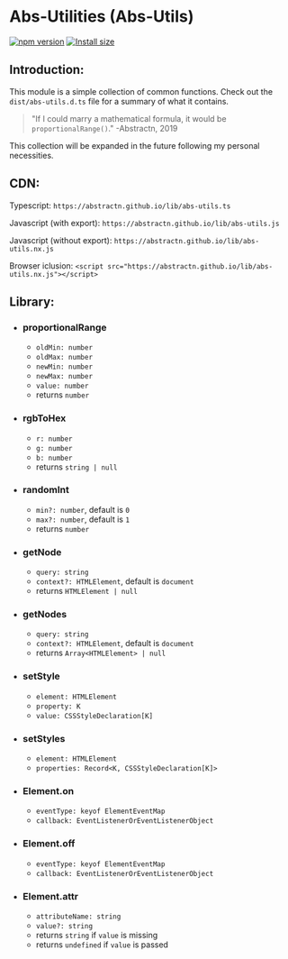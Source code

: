# Abs-Utilities (Abs-Utils)

[![npm version](https://badgen.net/npm/v/abs-utilities)](https://www.npmjs.com/package/abs-utilities) [![Install size](https://packagephobia.com/badge?p=abs-utilities)](https://packagephobia.com/result?p=abs-utilities)

## Introduction:

This module is a simple collection of common functions.
Check out the `dist/abs-utils.d.ts` file for a summary of what it contains.

> "If I could marry a mathematical formula, it would be `proportionalRange()`."
> -Abstractn, 2019

This collection will be expanded in the future following my personal necessities.


## CDN:

Typescript:
```https://abstractn.github.io/lib/abs-utils.ts```

Javascript (with export):
```https://abstractn.github.io/lib/abs-utils.js```

Javascript (without export):
```https://abstractn.github.io/lib/abs-utils.nx.js```

Browser iclusion:
```<script src="https://abstractn.github.io/lib/abs-utils.nx.js"></script>```

## Library:

- ### proportionalRange
  - `oldMin: number`
  - `oldMax: number`
  - `newMin: number`
  - `newMax: number`
  - `value: number`
  - returns `number`

- ### rgbToHex
  - `r: number`
  - `g: number`
  - `b: number`
  - returns `string | null`

- ### randomInt
  - `min?: number`, default is `0`
  - `max?: number`, default is `1`
  - returns `number`

- ### getNode
  - `query: string`
  - `context?: HTMLElement`, default is `document`
  - returns `HTMLElement | null`

- ### getNodes
  - `query: string`
  - `context?: HTMLElement`, default is `document`
  - returns `Array<HTMLElement> | null`

- ### setStyle
  - `element: HTMLElement`
  - `property: K`
  - `value: CSSStyleDeclaration[K]`

- ### setStyles
  - `element: HTMLElement`
  - `properties: Record<K, CSSStyleDeclaration[K]>`

- ### Element.on
  - `eventType: keyof ElementEventMap`
  - `callback: EventListenerOrEventListenerObject`

- ### Element.off
  - `eventType: keyof ElementEventMap`
  - `callback: EventListenerOrEventListenerObject`

- ### Element.attr
  - `attributeName: string`
  - `value?: string`
  - returns `string` if `value` is missing
  - returns `undefined` if `value` is passed
